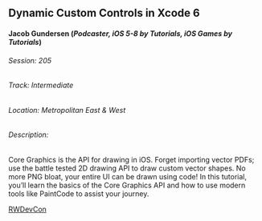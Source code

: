 ## Dynamic Custom Controls in Xcode 6
#### Jacob Gundersen (*Podcaster, iOS 5-8 by Tutorials, iOS Games by Tutorials*)

###### Session: 205
###### Track: Intermediate
###### Location: Metropolitan East & West
###### Description:
Core Graphics is the API for drawing in iOS. Forget importing
vector PDFs; use the battle tested 2D drawing API to draw custom
vector shapes. No more PNG bloat, your entire UI can be drawn
using code! In this tutorial, you’ll learn the basics of the Core
Graphics API and how to use modern tools like PaintCode to assist
your journey.

[RWDevCon](http://www.rwdevcon.com/)
